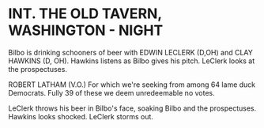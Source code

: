 # INT. THE OLD TAVERN, WASHINGTON - NIGHT

Bilbo is drinking schooners of beer with EDWIN LECLERK (D,OH) and CLAY HAWKINS (D, OH). Hawkins listens as Bilbo gives his pitch. LeClerk looks at the prospectuses.

ROBERT LATHAM (V.O.)
For which we're seeking from among 64 lame duck Democrats. Fully 39 of
these we deem unredeemable no votes.

LeClerk throws his beer in Bilbo's face, soaking Bilbo and the prospectuses. Hawkins looks shocked. LeClerk storms out.
